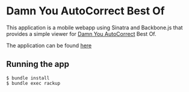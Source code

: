 # Damn You AutoCorrect Best Of

This application is a mobile webapp using Sinatra and Backbone.js that provides a simple viewer for [Damn You AutoCorrect](http://www.damnyouautocorrect.com) Best Of.

The application can be found [here](http://bh-dyac.herokuapp.com/)

## Running the app

    $ bundle install
    $ bundle exec rackup